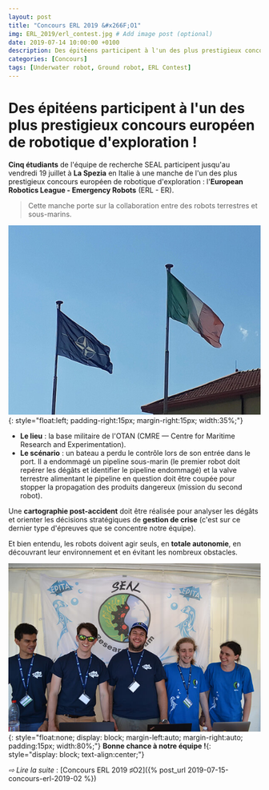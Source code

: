 ```yaml
---
layout: post
title: "Concours ERL 2019 &#x266F;O1"
img: ERL_2019/erl_contest.jpg # Add image post (optional)
date: 2019-07-14 10:00:00 +0100
description: Des épitéens participent à l'un des plus prestigieux concours européen de robotique d'exploration ! (Équipe SEAL &#x40;ERL2019, &#x266F;O1)
categories: [Concours]
tags: [Underwater robot, Ground robot, ERL Contest]
---
```



# Des épitéens participent à l'un des plus prestigieux concours européen de robotique d'exploration !
 
**Cinq étudiants** de l'équipe de recherche SEAL participent jusqu'au vendredi 19 juillet à **La Spezia** en Italie à une manche de l'un des plus prestigieux concours européen de robotique d'exploration : l'**European Robotics League - Emergency Robots** (ERL - ER). 

> Cette manche porte sur la collaboration entre des robots terrestres et sous-marins.

![image](/assets/img/ERL_2019/flags.jpg){: style="float:left; padding-right:15px; margin-right:15px; width:35%;"}
* **Le lieu** : la base militaire de l'OTAN (CMRE — Centre for Maritime Research and Experimentation). 
* **Le scénario** : un bateau a perdu le contrôle lors de son entrée dans le port. Il a endommagé un pipeline sous-marin (le premier robot doit repérer les dégâts et identifier le pipeline endommagé) et la valve terrestre alimentant le pipeline en question doit être coupée pour stopper la propagation des produits dangereux (mission du second robot).
 
Une **cartographie post-accident** doit être réalisée pour analyser les dégâts et orienter les décisions stratégiques de **gestion de crise** (c'est sur ce dernier type d'épreuves que se concentre notre équipe). 
 
Et bien entendu, les robots doivent agir seuls, en **totale autonomie**, en découvrant leur environnement et en évitant les nombreux obstacles. 

![image](/assets/img/ERL_2019/students_team.jpg){: style="float:none; display: block; margin-left:auto; margin-right:auto; padding:15px; width:80%;"}
**Bonne chance à notre équipe !**{: style="display: block; text-align:center;"}

	

*&#x21E8; Lire la suite* : [Concours ERL 2019 &#x266F;O2]({% post_url 2019-07-15-concours-erl-2019-02 %})

<!-- *&#x2192; Lire la suite* : [Concours ERL 2019 &#x266F;O2]({% post_url 2019-07-14-concours-erl-2019-01 %}) -->